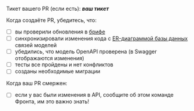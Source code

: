Тикет вашего PR (если есть):
    ___ваш тикет___

Когда создаёте PR, убедитесь, что:

- [ ] вы проверили обновления в [брифе](https://www.notion.so/00f5d5a6d39e426fa1ea7ab69b694f07)
- [ ] синхронизировали изменения кода с [ER-диаграммой базы данных](https://drive.google.com/file/d/1RCIPaEgaLUSqek3znd38VPCKSzOlmJFy/view) связей моделей
- [ ] убедились, что модель OpenAPI проверена (в Swagger отображаются изменения)
- [ ] тесты все пройдены и нет конфликтов
- [ ] созданы необходимые миграции

Когда ваш PR смержен:

- [ ] если у вас были изменения в API, сообщите об этом команде Фронта, им это важно знать!
